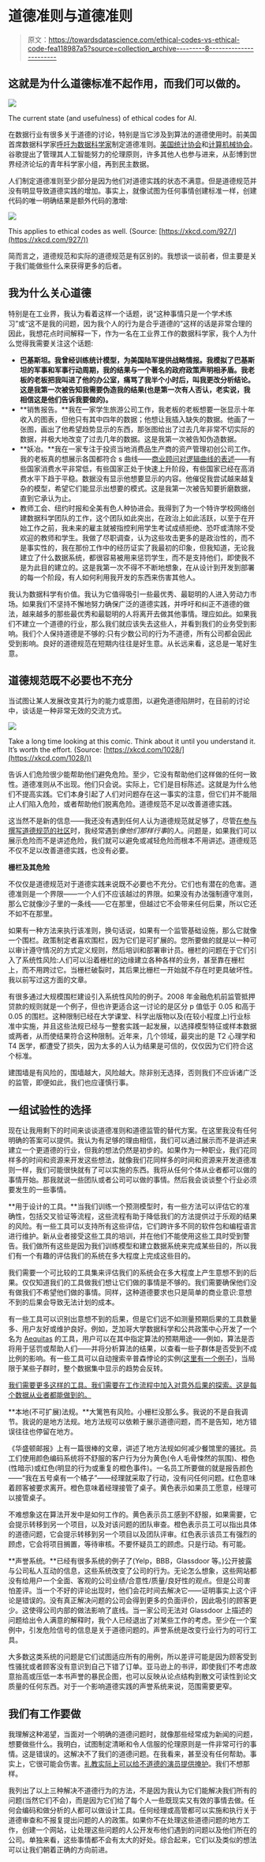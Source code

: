# 道德准则与道德准则

> 原文：<https://towardsdatascience.com/ethical-codes-vs-ethical-code-fea118987a5?source=collection_archive---------8----------------------->

## 这就是为什么道德标准不起作用，而我们可以做的。

![](img/b1c8539d8b7e9fe83df0beb4dc7fbccc.png)

The current state (and usefulness) of ethical codes for AI.

在数据行业有很多关于道德的讨论，特别是当它涉及到算法的道德使用时。前美国首席数据科学家[呼吁为数据科学家](https://medium.com/@dpatil/a-code-of-ethics-for-data-science-cda27d1fac1)制定道德准则。[美国统计协会](http://www.asanet.org/news-events/footnotes/nov-dec-2017/features/prepare-vote-understanding-proposed-revision-asa-code-ethics)和[计算机械协会](https://ethics.acm.org/)。谷歌提出了管理其人工智能努力的伦理原则，许多其他人也参与进来，从彭博到世界经济论坛的青年科学家小组，再到民主数据。

人们制定道德准则至少部分是因为他们对道德实践的状态不满意。但是道德规范并没有明显导致道德实践的增加。事实上，就像试图为任何事情创建标准一样，创建代码的唯一明确结果是额外代码的激增:

![](img/2ce240e4d5f4bf4aa4a0812e2d827654.png)

This applies to ethical codes as well. (Source: [https://xkcd.com/927/](https://xkcd.com/927/))

简而言之，道德规范和实际的道德规范是有区别的。我想谈一谈前者，但主要是关于我们能做些什么来获得更多的后者。

## **我为什么关心道德**

特别是在工业界，我认为看着这样一个话题，说“这种事情只是一个学术练习”或“这不是我的问题，因为我个人的行为是合乎道德的”这样的话是非常合理的因此，我想花点时间解释一下，作为一名在工业界工作的数据科学家，我个人为什么觉得我需要关注这个话题:

*   **巴基斯坦。我曾经训练统计模型，为美国陆军提供战略情报。我模拟了巴基斯坦的军事和军事行动周期，我的结果与一个著名的政府政策声明相矛盾。我老板的老板把我叫进了他的办公室，痛骂了我半个小时后，叫我更改分析结论。这是我第一次被告知我需要伪造我的结果(也是第一次有人否认，老实说，我相信这是他们告诉我要做的)。**
*   **销售报告。**我在一家学生旅游公司工作，我老板的老板想要一张显示十年收入的图表，但他只有其中四年的数据；他想让我插入缺失的数据。他画了一张图，画出了他希望趋势显示的东西，那张图给出了过去几年非常不切实际的数据，并极大地改变了过去几年的数据。这是我第一次被告知伪造数据。
*   **妖冶。**我在一家专注于投资当地消费品生产商的资产管理初创公司工作。我的老板真的想展示各国都符合 s 曲线——[商业顾问对逻辑曲线的表述](https://www.consultantsmind.com/2013/09/21/what-is-an-s-curve/)——有些国家消费水平非常低，有些国家正处于快速上升阶段，有些国家已经在高消费水平下趋于平稳。数据没有显示他想要显示的内容。他催促我尝试越来越复杂的模型，希望它们能显示出想要的模式。这是我第一次被告知要折磨数据，直到它承认为止。
*   教师工会、纽约时报和全美有色人种协进会。我得到了为一个特许学校网络创建数据科学团队的工作，这个团队如此突出，在政治上如此活跃，以至于在开始工作之前，我未来的雇主就被指控利用学生考试成绩拒绝、恐吓或清除不受欢迎的教师和学生。我做了尽职调查，认为这些攻击更多的是政治性的，而不是事实性的，我在那份工作中的经历证实了我最初的印象，但我知道，无论我建立了什么数据系统，都很容易被用来惩罚学生，而不是支持他们，即使我不是为此目的建立的。这是我第一次不得不不断地想象，在从设计到开发到部署的每一个阶段，有人如何利用我开发的东西来伤害其他人。

我认为数据科学有价值。我认为它值得吸引一些最优秀、最聪明的人进入劳动力市场。如果我们不坚持不懈地努力确保广泛的道德实践，并呼吁和纠正不道德的做法，越来越多的那些最优秀和最聪明的人将离开去做其他事情。理应如此。如果我们不建立一个道德的行业，那么我们就应该失去这些人，并看到我们的业务受到影响。我们个人保持道德是不够的:只有少数公司的行为不道德，所有公司都会因此受到影响。良好的道德规范在短期内往往是好生意。从长远来看，这总是一笔好生意。

## **道德规范既不必要也不充分**

当试图让某人发展改变其行为的能力或意图，以避免道德陷阱时，在目前的讨论中，谈话是一种非常无效的交流方式。

![](img/f502c3d0716e6664f9a57d4857c6d91d.png)

Take a long time looking at this comic. Think about it until you understand it. It’s worth the effort. (Source: [https://xkcd.com/1028/](https://xkcd.com/1028/))

告诉人们危险很少能帮助他们避免危险。至少，它没有帮助他们这样做的任何一致性。道德准则从不出现。他们只会说。实际上，它们是目标陈述。这就是为什么他们不提高实践。它们本身引起了人们对问题存在这一事实的注意，但它们并不能阻止人们陷入危险，或者帮助他们脱离危险。道德规范不足以改善道德实践。

这当然不是新的信息——我还没有遇到任何人认为道德规范就足够了，尽管[在参与撰写道德规范的社区](https://hackernoon.com/on-the-difficulty-of-creating-a-data-science-code-of-ethics-9ab44f71af52)时，我经常遇到*像他们那样行事*的人。问题是，如果我们可以展示危险而不是讲述危险，我们就可以避免或减轻危险而根本不用讲述。道德规范不仅不足以改善道德实践，也没有必要。

**栅栏及其危险**

不仅仅是道德规范对于道德实践来说既不必要也不充分。它们也有潜在的危害。道德准则是一个界限——一个人们不应该越过的界限。如果没有办法强制遵守准则，那么它就像沙子里的一条线——它在那里，但越过它不会带来任何后果，所以它还不如不在那里。

如果有一种方法来执行该准则，换句话说，如果有一个监管基础设施，那么它就像一个围栏。政策制定者喜欢围栏，因为它们是可扩展的。您所要做的就是以一种可以审计遵守情况的方式定义规则，然后培训和部署审计员。栅栏的问题在于它们引入了系统性风险:人们可以沿着栅栏的边缘建立各种各样的业务，甚至靠在栅栏上，而不用跨过它。当栅栏破裂时，其后果比栅栏一开始就不存在时更具破坏性。我以前写过这方面的文章。

有很多通过大规模围栏建设引入系统性风险的例子。2008 年金融危机前监管抵押贷款的规则就是一个例子，但也许更适合这一讨论的是区分 p 值低于 0.05 和高于 0.05 的围栏。这种限制已经在大学课堂、科学出版物以及(在较小程度上)行业标准中实施，并且这些法规已经与一整套实践一起发展，以选择模型特征或样本数据或两者，从而使结果符合这种限制。近年来，几个领域，最突出的是 T2 心理学和 T4 医学，都遭受了损失，因为太多的人认为结果是可信的，仅仅因为它们符合这个标准。

建围墙是有风险的，围墙越大，风险越大。除非别无选择，否则我们不应诉诸广泛的监管，即便如此，我们也应谨慎行事。

## 一组试验性的选择

现在让我用剩下的时间来谈谈道德准则和道德监管的替代方案。在这里我没有任何明确的答案可以提供。我认为有足够的理由相信，我们可以通过展示而不是讲述来建立一个更道德的行业，但我的想法仍然是初步的。如果作为一种职业，我们花同样多的时间和资源来开发这些想法，就像我们花同样多的时间和资源来开发道德准则一样，我们可能很快就有了可以实施的东西。我将从任何个体从业者都可以做的事情开始。那我就说一些团队或者公司可以做的事情。然后我会谈谈整个行业必须要发生的一些事情。

**用于设计的工具。**当我们训练一个预测模型时，有一些方法可以评估它的准确性，包括交叉验证等流程，这些流程有助于降低我们的方法提供过于乐观的结果的风险。有一些工具可以支持所有这些评估，它们跨许多不同的软件包和编程语言进行维护。新从业者接受这些工具的培训，并在他们不能使用这些工具时受到警告。我们做所有这些是因为我们训练模型和建立数据系统来完成某些目的，所以我们有一个有趣的评估我们的系统在多大程度上完成这些目的。

我们需要一个可比较的工具集来评估我们的系统会在多大程度上产生意想不到的后果。仅仅知道我们的工具做我们想让它们做的事情是不够的。我们需要确保他们没有做我们不希望他们做的事情。同样，这种道德要求也只是简单的商业意识:意想不到的后果会导致无法计划的成本。

有一些工具可以识别出意想不到的后果，但是它们远不如测量预期后果的工具数量多、用户友好或维护良好。例如，芝加哥大学数据科学和公共政策中心开发了一个名为 [Aequitas](https://dsapp.uchicago.edu/aequitas/) 的工具，用户可以在其中指定算法的预期用途——例如，算法是否将用于惩罚或帮助人们——并将分析算法的结果，以查看一些子群体是否受到不成比例的影响。有一些工具可以自动搜索辛普森悖论的实例([这里有一个例子](https://github.com/ninoch/Trend-Simpsons-Paradox/))，当局限于某些子群时，整个数据集中显示的趋势会反转。

[我们需要更多这样的工具。我们需要在工作流程中加入对意外后果的探索。这是每个数据从业者都能做到的。](/data-is-a-stakeholder-31bfdb650af0)

**本地(不可扩展)法规。**大篱笆有风险。小栅栏没那么多。我说的不是自我调节。我说的是地方法规。地方法规可以依赖于展示道德问题，而不是告知，地方错误往往也停留在地方。

《华盛顿邮报》上有一篇很棒的文章，讲述了地方法规如何减少餐馆里的骚扰。员工们使用颜色编码系统将不舒服的客户行为分为黄色(令人毛骨悚然的氛围)、橙色(性暗示)或红色(明显的行为或重复的橙色事件)。一名员工所要做的就是报告颜色——“我在五号桌有一个橘子”——经理就采取了行动，没有问任何问题。红色意味着顾客被要求离开。橙色意味着经理接管了桌子。黄色表示如果员工愿意，经理可以接管桌子。

不难想象这在算法开发中是如何工作的。黄色表示员工感到不舒服，如果需要，它会提示转移到另一个项目，以及对该问题的团队审查。橙色表示员工可以指出具体的道德问题，它会提示转移到另一个项目以及团队评审。红色表示该员工有强烈的顾虑，它会将项目搁置，等待审核。不要怀疑员工的顾虑。只是行动。有可能。

**声誉系统。**已经有很多系统的例子了(Yelp，BBB，Glassdoor 等。)公开披露与公司私人互动的信息，这些系统改变了公司的行为。无论怎么想象，这些网站都没有给用户一个全面、客观的公司业绩/合意性/质量/良好性的观点。但是公司害怕差评。当一个不好的评论出现时，他们会花时间去解决它——证明事实上这个评论是错误的。没有真正解决问题的公司会得到更多的负面评价，因此吸引的顾客更少。这使得公司内部的做法影响了底线。当一家公司无法对 Glassdoor 上描述的问题给出令人满意的解释时，我个人已经退出了对某些工作的考虑。至少在一个案例中，引发危险信号的信息是关于道德问题的。声誉系统是改变行业行为的可行工具。

大多数这类系统的问题是它们试图适应所有的用例，所以差评可能是因为顾客受到性骚扰或者顾客没有意识到自己下错了订单。亚马逊上的书评，即使我们不考虑故意抬高或压低一本书声誉的暴民企图，也可以反映从论点结构到散文可读性到论文质量的任何东西。对于一个影响道德实践的声誉系统来说，范围需要更窄。

## 我们有工作要做

我理解这种渴望，当面对一个明确的道德问题时，就像那些经常成为新闻的问题，想要做些什么。我明白，试图制定清晰和令人信服的伦理原则是一件非常可行的事情。这是错误的。这解决不了我们的道德问题。在我看来，甚至没有任何帮助。事实上，它很可能会伤害。[礼教实际上可以给不道德的演员提供掩护](/an-ethical-code-cant-be-about-ethics-66acaea6f16f)。我们不想那样。

我列出了以上三种解决不道德行为的方法，不是因为我认为它们能解决我们所有的问题(当然它们不会)，而是因为它们给了每个人一些既现实又有效的事情去做。任何会编码和做分析的人都可以做设计工具。任何经理或高管都可以实施和执行关于道德审查和不报复提出问题的人的政策。如果你不在处理这些道德问题的地方工作，创建一个网站，让处理这些问题的人公开发布他们遇到的问题以及他们所在的公司。单独来看，这些事情都不会有太大的好处。综合起来，它们以及类似的想法可以让我们朝着正确的方向前进。